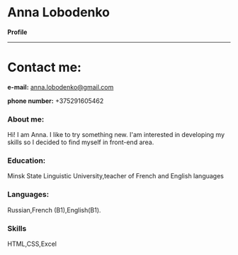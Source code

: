 Anna Lobodenko
============

**Profile**
-------------------     ----------------------------
**Contact me:**
============
**e-mail:** anna.lobodenko@gmail.com  

**phone number:** +375291605462  
### About me:
Hi! I am Anna. I like to try something new. I'am interested in developing my skills so I decided to find myself in front-end area.
### Education:
Minsk State Linguistic University,teacher of French and English languages
### Languages:
Russian,French (B1),English(B1).
### Skills
HTML,CSS,Excel



 




